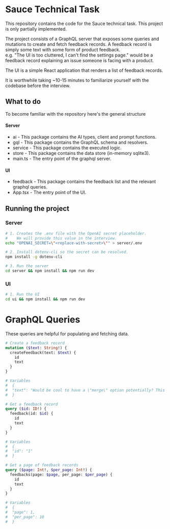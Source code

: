 # Sauce Technical Task
This repository contains the code for the Sauce technical task. 
This project is only partially implemented.

The project consists of a GraphQL server that exposes some queries and mutations to create and fetch feedback records.
A feedback record is simply some text with some form of product feedback. \
e.g. "The UI is too cluttered, I can't find the settings page." would be a feedback record explaining an issue someone is facing with a product.

The UI is a simple React application that renders a list of feedback records.

It is worthwhile taking ~10-15 minutes to familiarize yourself with the codebase before the interview.

## What to do
To become familiar with the repository here's the general structure

#### Server
- ai - This package contains the AI types, client and prompt functions.
- gql - This package contains the GraphQL schema and resolvers.
- service - This package contains the executed logic.
- store - This package contains the data store (in-memory sqlite3).
- main.ts - The entry point of the graphql server.

#### UI
- feedback - This package contains the feedback list and the relevant graphql queries.
- App.tsx - The entry point of the UI.

## Running the project

### Server

```bash
# 1. Creates the .env file with the OpenAI secret placeholder.
#    We will provide this value in the interview.
echo "OPENAI_SECRET=\"<replace-with-secret>\"" > server/.env
```

```bash
# 2. Install dotenv-cli so the secret can be resolved.
npm install -g dotenv-cli 
```

```bash
# 3. Run the server
cd server && npm install && npm run dev
```

### UI

```bash
# 1. Run the UI
cd ui && npm install && npm run dev
```



# GraphQL Queries
These queries are helpful for populating and fetching data.

```graphql
# Create a feedback record
mutation ($text: String!) {
  createFeedback(text: $text) {
    id
    text
  }
}

# Variables
#  {
#  "text": "Would be cool to have a \"merge\" option potentially? This issue and request are sort of related, and actually sourced from the same Slack message. Would be cool to merge them back into one."
#  }
```

```graphql
# Get a feedback record
query ($id: ID!) {
  feedback(id: $id) {
    id
    text
  }
}

# Variables
#  {
#  "id": "1"
#  }
```

```graphql
# Get a page of feedback records
query ($page: Int!, $per_page: Int!) {
  feedbacks(page: $page, per_page: $per_page) {
    id
    text
  }
}

# Variables
#  {
#  "page": 1,
#  "per_page": 10
#  }
```
